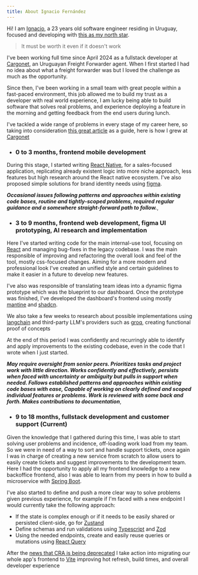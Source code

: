 ```yaml
---
title: About Ignacio Fernández
---
```


Hi! I am [Ignacio](https://www.linkedin.com/in/ignaciofern%C3%A1ndez/), a 23 years old software engineer residing in Uruguay, focused and developing with
[this as my north star](https://world.hey.com/dhh/it-must-be-worth-it-even-if-it-doesn-t-work-1e7f49fc).
> It must be worth it even if it doesn't work

I've been working full time since April 2024 as a fullstack developer at [Cargonet](https://www.linkedin.com/company/austral-cargo/posts/?feedView=all), an Uruguayan Freight
Forwarder agent. When I first started I had no idea about what a freight forwarder was but I loved the challenge as much as the opportunity.

Since then, I've been working in a small team with great people within a fast-paced environment, this job allowed me to build my trust as a developer with real world experience, I
am lucky being able to build software that solves real problems, and experience deploying a feature in the morning and getting feedback from the end users during lunch.

I've tackled a wide range of problems in every stage of my career here, so taking into consideration [this great article](https://basecamp.com/handbook/titles-for-programmers) as a
guide, here is how I grew at [Cargonet](https://www.linkedin.com/company/austral-cargo/posts/?feedView=all)

- ### 0 to 3 months, frontend mobile development

During this stage, I started writing [React Native](https://reactnative.dev/), for a sales-focused application, replicating already existent logic into more
niche
approach, less features but high research around the React native ecosystem. I've also proposed simple solutions for brand identity needs using [figma](https://figma.com).

_**Occasional issues following patterns and approaches within existing code bases, routine and tightly-scoped problems, required regular guidance and a somewhere straight-forward
path to follow.**_,

- ### 3 to 9 months, frontend web development, figma UI prototyping, AI research and implementation

Here I've started writing code for the main internal-use tool, focusing on [React](https://react.dev/) and managing bug-fixes in the legacy codebase. I was the main responsible of
improving and
refactoring the overall look
and feel of the tool, mostly css-focused changes. Aiming for a more modern and professional look I've created an unified style and certain guidelines to make it easier in a future
to develop new features.

I've also was responsible of translating team ideas into a dynamic figma prototype which was the blueprint to our dashboard. Once the prototype was finished, I've developed the
dashboard's frontend using mostly [mantine](https://mantine.dev/) and [shadcn](https://ui.shadcn.com/charts/area).

We also take a few weeks to research about possible implementations using [langchain](https://www.langchain.com/) and third-party LLM's providers such as [groq](https://groq.com/),
creating functional proof of concepts

At the end of this period I was confidently and recurringly able to identify and apply improvements to the existing codebase, even in the code that I wrote when I just started.

_**May require oversight from senior peers. Prioritizes tasks and project work with little direction. Works confidently and effectively, persists when faced with uncertainty or
ambiguity but pulls in support when
needed. Follows established patterns and approaches within existing code bases with ease, Capable of working on clearly defined and scoped individual features or problems. Work is
reviewed with some back and forth. Makes contributions to documentation**_,

- ### 9 to 18 months, fullstack development and customer support (Current)

Given the knowledge that I gathered during this time, I was able to start solving user problems and incidence, off-loading work load from my
team. So we were in need of a way to sort and handle support tickets, once again I was in charge of creating a new service from scratch to allow users to easily create tickets and
suggest improvements to the development team.
Here I had the opportunity to apply all my frontend knowledge to a new backoffice frontend, also I was able to learn from my peers in how to build a microservice
with [Spring Boot](https://spring.io/projects/spring-boot).

I've also started to define and push a more clear way to solve problems given previous experience, for example if I'm faced with a new endpoint I would currently take the following
approach:

- If the state is complex enough or if it needs to be easily shared or persisted client-side, go for [Zustand](https://zustand-demo.pmnd.rs/)
- Define schemas and run validations using [Typescript](https://www.typescriptlang.org/) and [Zod](https://zod.dev/)
- Using the needed endpoints, create and easily reuse queries or mutations using [React Query](https://tanstack.com/query/latest)

After the [news that CRA is being deprecated](https://react.dev/blog/2025/02/14/sunsetting-create-react-app) I take action into migrating our whole app's frontend
to [Vite](https://vite.dev/) improving hot refresh, build times, and overall developer experience


